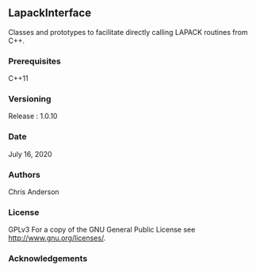 ## LapackInterface
Classes and prototypes to facilitate directly calling LAPACK routines from C++.
### Prerequisites
C++11
### Versioning
Release : 1.0.10
### Date
July 16, 2020
### Authors
Chris Anderson
### License
GPLv3  For a copy of the GNU General Public License see <http://www.gnu.org/licenses/>.
### Acknowledgements









